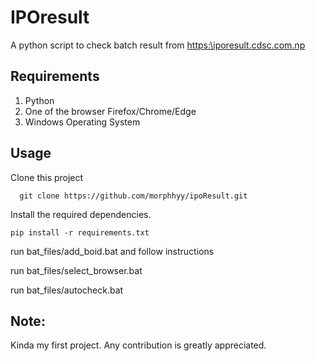 # IPOresult

A python script to check batch result from [https:\\iporesult.cdsc.com.np](https:\\iporesult.cdsc.com.np)

## Requirements
1. Python
2. One of the browser Firefox/Chrome/Edge
3. Windows Operating System

## Usage
Clone this project

```  git clone https://github.com/morphhyy/ipoResult.git```

Install the required dependencies.

```pip install -r requirements.txt```

run bat_files/add_boid.bat and follow instructions 

run bat_files/select_browser.bat 

run bat_files/autocheck.bat 

## Note:

Kinda my first project. Any contribution is greatly appreciated.

